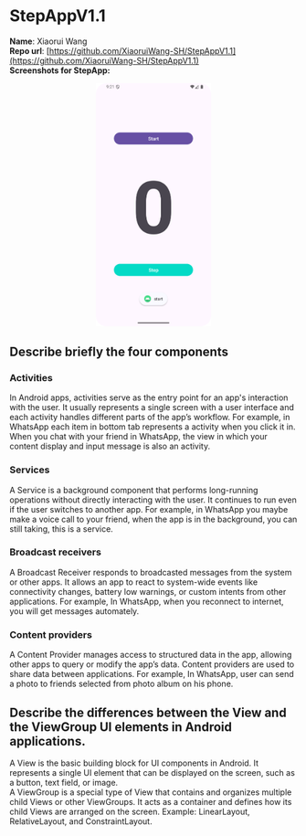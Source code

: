 # StepAppV1.1

**Name**: Xiaorui Wang  
**Repo url**: [https://github.com/XiaoruiWang-SH/StepAppV1.1](https://github.com/XiaoruiWang-SH/StepAppV1.1)  
**Screenshots for StepApp:**

<div align="center">
<img src="Screenshot_20240928_092110.png" width="40%">
</div>



## Describe briefly the four components
### Activities
In Android apps, activities serve as the entry point for an app's interaction with the user. It usually represents a single screen with a user interface and each activity handles different parts of the app’s workflow. For example, in WhatsApp each item in bottom tab represents a activity when you click it in. When you chat with your friend in WhatsApp, the view in which your content display and input message is also an activity.  
### Services
A Service is a background component that performs long-running operations without directly interacting with the user. It continues to run even if the user switches to another app. For example, in WhatsApp you maybe make a voice call to your friend, when the app is in the background, you can still taking, this is a service. 

### Broadcast receivers
A Broadcast Receiver responds to broadcasted messages from the system or other apps. It allows an app to react to system-wide events like connectivity changes, battery low warnings, or custom intents from other applications. For example, In WhatsApp, when you reconnect to internet, you will get messages automately.

### Content providers
A Content Provider manages access to structured data in the app, allowing other apps to query or modify the app’s data. Content providers are used to share data between applications. For example, In WhatsApp, user can send a photo to friends selected from photo album on his phone.

## Describe the differences between the View and the ViewGroup UI elements in Android applications.

A View is the basic building block for UI components in Android. It represents a single UI element that can be displayed on the screen, such as a button, text field, or image.    
A ViewGroup is a special type of View that contains and organizes multiple child Views or other ViewGroups. It acts as a container and defines how its child Views are arranged on the screen. Example: LinearLayout, RelativeLayout, and ConstraintLayout.